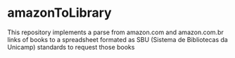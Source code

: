 # amazonToLibrary
This repository implements a parse from amazon.com and amazon.com.br links of books to a spreadsheet formated as SBU (Sistema de Bibliotecas da Unicamp) standards to request those books
